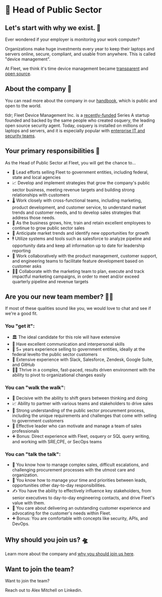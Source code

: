 # 🐋 Head of Public Sector

## Let's start with why we exist. 📡

Ever wondered if your employer is monitoring your work computer?

Organizations make huge investments every year to keep their laptops and servers online, secure, compliant, and usable from anywhere. This is called "device management".

At Fleet, we think it's time device management became [transparent](https://fleetdm.com/transparency) and [open source](https://fleetdm.com/handbook/company#open-source).


## About the company 🌈

You can read more about the company in our [handbook](https://fleetdm.com/handbook/company), which is public and open to the world.

tldr; Fleet Device Management Inc. is a [recently-funded](https://techcrunch.com/2022/04/28/fleet-nabs-20m-to-enable-enterprises-to-manage-their-devices/) Series A startup founded and backed by the same people who created osquery, the leading open source security agent. Today, osquery is installed on millions of laptops and servers, and it is especially popular with [enterprise IT and security teams](https://www.linuxfoundation.org/press/press-release/the-linux-foundation-announces-intent-to-form-new-foundation-to-support-osquery-community).


## Your primary responsibilities 🔭

As the Head of Public Sector at Fleet, you will get the chance to…

- 🤝 Lead efforts selling Fleet to government entities, including federal, state and local agencies
- 📈 Develop and implement strategies that grow the company's public sector business, meeting revenue targets and building strong relationships with customers
- 🌡️ Work closely with cross-functional teams, including marketing, product development, and customer service, to understand market trends and customer needs, and to develop sales strategies that address those needs.
- 🥇 As the business grows, hire, train and retain excellent employees to continue to grow public sector sales
- 🤔 Anticipate market trends and identify new opportunities for growth
- 🕴️ Utilize systems and tools such as salesforce to analyze pipeline and opportunity data and keep all information up to date for leadership reporting
- 🚀 Work collaboratively with the product management, customer support, and engineering teams to facilitate feature development based on customer asks
- 🧑‍💻 Collaborate with the marketing team to plan, execute and track impactful marketing campaigns, in order to meet and/or exceed quarterly pipeline and revenue targets

## Are you our new team member? 🧑‍🚀

If most of these qualities sound like you, we would love to chat and see if we're a good fit.

### You "get it":

- 🏛 The ideal candidate for this role will have extensive 
- 📣 Have excellent communication and interpersonal skills
- 🦉 5+ years experience selling to government entities, ideally at the federal levelto the public sector customers
- 🧪 Extensive experience with Slack, Salesforce, Zendesk, Google Suite, and GitHub
- 🧑‍💻 Thrive in a complex, fast-paced, results driven environment with the ability to pivot to organizational changes easily

### You can "walk the walk":

- 🤝 Decisive with the ability to shift gears between thinking and doing
- 📈 Ability to partner with various teams and stakeholders to drive sales
- 👀 Strong understanding of the public sector procurement process, including the unique requirements and challenges that come with selling to government customers
- 🥇 Effective leader who can motivate and manage a team of sales professionals
- ➕ Bonus: Direct experience with Fleet, osquery or SQL query writing, and working with SRE,CPE, or SecOps teams

### You can "talk the talk":

- 💭 You know how to manage complex sales, difficult escalations, and challenging procurement processes with the utmost care and organization.
- 💖 You know how to manage your time and priorities between leads, opportunities other day-to-day responsibilities.
- ✍ You have the ability to effectively influence key stakeholders, from senior executives to day-to-day engineering contacts, and drive Fleet's value with them.
- 🧬 You care about delivering an outstanding customer experience and advocating for the customer's needs within Fleet.
- ➕ Bonus: You are comfortable with concepts like security, APIs, and DevOps.

## Why should you join us? 🛸

Learn more about the company and [why you should join us here](https://fleetdm.com/handbook/company#is-it-any-good).


## Want to join the team?

Want to join the team?

Reach out to Alex Mitchell on Linkedin.
